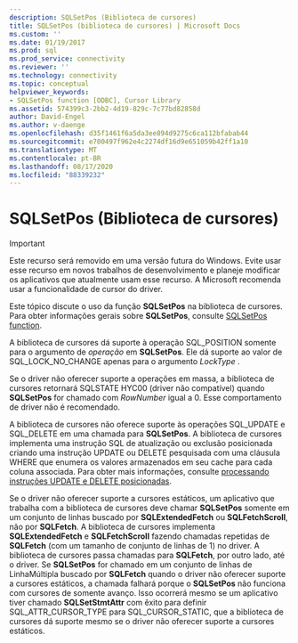 ```yaml
---
description: SQLSetPos (Biblioteca de cursores)
title: SQLSetPos (biblioteca de cursores) | Microsoft Docs
ms.custom: ''
ms.date: 01/19/2017
ms.prod: sql
ms.prod_service: connectivity
ms.reviewer: ''
ms.technology: connectivity
ms.topic: conceptual
helpviewer_keywords:
- SQLSetPos function [ODBC], Cursor Library
ms.assetid: 574399c3-2bb2-4d19-829c-7c77bd82858d
author: David-Engel
ms.author: v-daenge
ms.openlocfilehash: d35f1461f6a5da3ee894d9275c6ca112bfabab44
ms.sourcegitcommit: e700497f962e4c2274df16d9e651059b42ff1a10
ms.translationtype: MT
ms.contentlocale: pt-BR
ms.lasthandoff: 08/17/2020
ms.locfileid: "88339232"
---
```

# <a name="sqlsetpos-cursor-library"></a>SQLSetPos (Biblioteca de cursores)
> [!IMPORTANT]  
>  Este recurso será removido em uma versão futura do Windows. Evite usar esse recurso em novos trabalhos de desenvolvimento e planeje modificar os aplicativos que atualmente usam esse recurso. A Microsoft recomenda usar a funcionalidade de cursor do driver.  
  
 Este tópico discute o uso da função **SQLSetPos** na biblioteca de cursores. Para obter informações gerais sobre **SQLSetPos**, consulte [SQLSetPos function](../../../odbc/reference/syntax/sqlsetpos-function.md).  
  
 A biblioteca de cursores dá suporte à operação SQL_POSITION somente para o argumento de *operação* em **SQLSetPos**. Ele dá suporte ao valor de SQL_LOCK_NO_CHANGE apenas para o argumento *LockType* .  
  
 Se o driver não oferecer suporte a operações em massa, a biblioteca de cursores retornará SQLSTATE HYC00 (driver não compatível) quando **SQLSetPos** for chamado com *RowNumber* igual a 0. Esse comportamento de driver não é recomendado.  
  
 A biblioteca de cursores não oferece suporte às operações SQL_UPDATE e SQL_DELETE em uma chamada para **SQLSetPos**. A biblioteca de cursores implementa uma instrução SQL de atualização ou exclusão posicionada criando uma instrução UPDATE ou DELETE pesquisada com uma cláusula WHERE que enumera os valores armazenados em seu cache para cada coluna associada. Para obter mais informações, consulte [processando instruções UPDATE e DELETE posicionadas](../../../odbc/reference/appendixes/processing-positioned-update-and-delete-statements.md).  
  
 Se o driver não oferecer suporte a cursores estáticos, um aplicativo que trabalha com a biblioteca de cursores deve chamar **SQLSetPos** somente em um conjunto de linhas buscado por **SQLExtendedFetch** ou **SQLFetchScroll**, não por **SQLFetch**. A biblioteca de cursores implementa **SQLExtendedFetch** e **SQLFetchScroll** fazendo chamadas repetidas de **SQLFetch** (com um tamanho de conjunto de linhas de 1) no driver. A biblioteca de cursores passa chamadas para **SQLFetch**, por outro lado, até o driver. Se **SQLSetPos** for chamado em um conjunto de linhas de LinhaMúltipla buscado por **SQLFetch** quando o driver não oferecer suporte a cursores estáticos, a chamada falhará porque o **SQLSetPos** não funciona com cursores de somente avanço. Isso ocorrerá mesmo se um aplicativo tiver chamado **SQLSetStmtAttr** com êxito para definir SQL_ATTR_CURSOR_TYPE para SQL_CURSOR_STATIC, que a biblioteca de cursores dá suporte mesmo se o driver não oferecer suporte a cursores estáticos.

